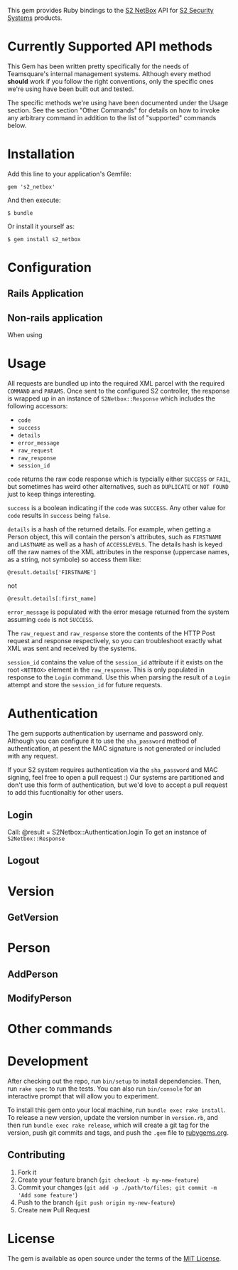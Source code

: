 This gem provides Ruby bindings to the [S2 NetBox](http://s2sys.com/products/access-control-systems/netbox/) API for [S2 Security Systems](http://s2sys.com/) products.
# Currently Supported API methods
This Gem has been written pretty specifically for the needs of Teamsquare's internal management systems.
Although every method **should** work if you follow the right conventions, only the specific ones we're using have been built out and tested.

The specific methods we're using have been documented under the Usage section.  See the section "Other Commands" for details on how to invoke any arbitrary command in addition to the list of "supported" commands below.

# Installation
Add this line to your application's Gemfile:

    gem 's2_netbox'

And then execute:

    $ bundle

Or install it yourself as:

    $ gem install s2_netbox

# Configuration
## Rails Application

## Non-rails application
When using 
# Usage
All requests are bundled up into the required XML parcel with the required `COMMAND` and `PARAMS`.
Once sent to the configured S2 controller, the response is wrapped up in an instance of `S2Netbox::Response` which includes the following accessors:

* `code`
* `success`
* `details`
* `error_message`
* `raw_request`
* `raw_response`
* `session_id`

`code` returns the raw code response which is typcially either `SUCCESS` or `FAIL`, but sometimes has weird other alternatives, such as `DUPLICATE` or `NOT FOUND` just to keep things interesting.

`success` is a boolean indicating if the `code` was `SUCCESS`.  Any other value for `code` results in `success` being `false`.

`details` is a hash of the returned details. For example, when getting a Person object, this will contain the person's attributes, such as `FIRSTNAME` and `LASTNAME` as well as a hash of `ACCESSLEVELS`.  The details hash is keyed off the raw names of the XML attributes in the response (uppercase names, as a string, not symbole) so access them like:

    @result.details['FIRSTNAME']
    
not

    @result.details[:first_name]

`error_message` is populated with the error mesage returned from the system assuming `code` is not `SUCCESS`.

The `raw_request` and `raw_response` store the contents of the HTTP Post request and response respectively, so you can troubleshoot exactly what XML was sent and received by the systems.

`session_id` contains the value of the `session_id` attribute if it exists on the root `<NETBOX>` element in the `raw_response`.  This is only populated in response to the `Login` command.  Use this when parsing the result of a `Login` attempt and store the `session_id` for future requests.

# Authentication
The gem supports authentication by username and password only. Although you can configure it to use the `sha_password` method of authentication, at pesent the MAC signature is not generated or included with any request.

If your S2 system requires authentication via the `sha_password` and MAC signing, feel free to open a pull request :) Our systems are partitioned and don't use this form of authentication, but we'd love to accept a pull request to add this fucntionaltiy for other users.
## Login
Call:
      @result = S2Netbox::Authentication.login
To get an instance of `S2Netbox::Response`
## Logout
# Version
## GetVersion
# Person
## AddPerson
## ModifyPerson
# Other commands


# Development

After checking out the repo, run `bin/setup` to install dependencies. Then, run `rake spec` to run the tests. You can also run `bin/console` for an interactive prompt that will allow you to experiment.

To install this gem onto your local machine, run `bundle exec rake install`. To release a new version, update the version number in `version.rb`, and then run `bundle exec rake release`, which will create a git tag for the version, push git commits and tags, and push the `.gem` file to [rubygems.org](https://rubygems.org).

## Contributing

1. Fork it
1. Create your feature branch (`git checkout -b my-new-feature`)
1. Commit your changes (`git add -p ./path/to/files; git commit -m 'Add some feature'`)
1. Push to the branch (`git push origin my-new-feature`)
1. Create new Pull Request

# License

The gem is available as open source under the terms of the [MIT License](http://opensource.org/licenses/MIT).

